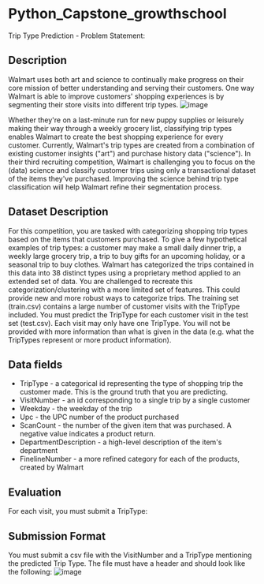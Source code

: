 # Python_Capstone_growthschool
 Trip Type Prediction - Problem Statement:
## Description
Walmart uses both art and science to continually make progress on their core mission of better understanding and serving their customers. One way Walmart is able to improve customers' shopping experiences is by segmenting their store visits into different trip types. 
![image](https://github.com/madan010/Python_Capstone_growthschool/assets/151483084/4b6f218b-3250-437f-acbf-04ef6cd5dbd9)

 
Whether they're on a last-minute run for new puppy supplies or leisurely making their way through a weekly grocery list, classifying trip types enables Walmart to create the best shopping experience for every customer.
Currently, Walmart's trip types are created from a combination of existing customer insights ("art") and purchase history data ("science"). In their third recruiting competition, Walmart is challenging you to focus on the (data) science and classify customer trips using only a transactional dataset of the items they've purchased. Improving the science behind trip type classification will help Walmart refine their segmentation process.
## Dataset Description
For this competition, you are tasked with categorizing shopping trip types based on the items that customers purchased. To give a few hypothetical examples of trip types: a customer may make a small daily dinner trip, a weekly large grocery trip, a trip to buy gifts for an upcoming holiday, or a
seasonal trip to buy clothes.
Walmart has categorized the trips contained in this data into 38 distinct types using a proprietary method applied to an extended set of data. You are challenged to recreate this categorization/clustering with a more limited set of features. This could provide new and more robust ways to categorize trips.
The training set (train.csv) contains a large number of customer visits with the TripType included. You must predict the TripType for each customer visit in the test set (test.csv). Each visit may only have one TripType. You will not be provided with more information than what is given in the data (e.g. what the TripTypes represent or more product information).
## Data fields
- TripType - a categorical id representing the type of shopping trip the customer made. This is the ground truth that you are predicting.
- VisitNumber - an id corresponding to a single trip by a single customer
- Weekday - the weekday of the trip
- Upc - the UPC number of the product purchased
- ScanCount - the number of the given item that was purchased. A negative value indicates a product return.
- DepartmentDescription - a high-level description of the item's department
- FinelineNumber - a more refined category for each of the products, created by Walmart
## Evaluation
For each visit, you must submit a TripType:
## Submission Format
You must submit a csv file with the VisitNumber and a TripType mentioning the predicted Trip Type. The file must have a header and should look like the following:
 ![image](https://github.com/madan010/Python_Capstone_growthschool/assets/151483084/1359f523-4344-4f71-bc8b-7c1aae01bff1)

